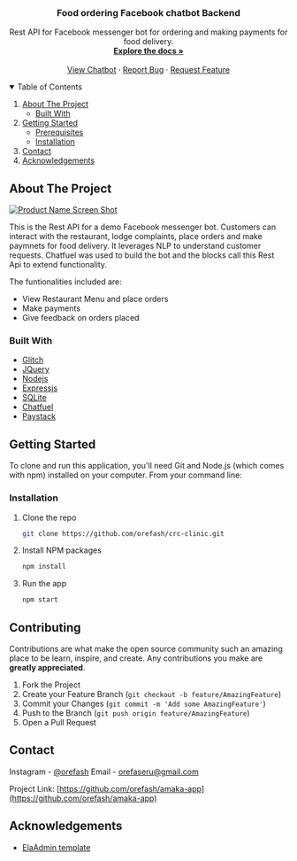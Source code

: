 






<!-- PROJECT LOGO -->
<br />
<p align="center">
 
  <h3 align="center">Food ordering Facebook chatbot Backend</h3>

  <p align="center">
    Rest API for Facebook messenger bot for ordering and making payments for food delivery.
    <br />
    <a href="https://github.com/orefash/amaka-app"><strong>Explore the docs »</strong></a>
    <br />
    <br />
    <a href="https://m.me/100878724785586">View Chatbot</a>
    ·
    <a href="https://github.com/orefash/amaka-app/issues">Report Bug</a>
    ·
    <a href="https://github.com/orefash/amaka-app/issues">Request Feature</a>
  </p>
</p>



<!-- TABLE OF CONTENTS -->
<details open="open">
  <summary>Table of Contents</summary>
  <ol>
    <li>
      <a href="#about-the-project">About The Project</a>
      <ul>
        <li><a href="#built-with">Built With</a></li>
      </ul>
    </li>
    <li>
      <a href="#getting-started">Getting Started</a>
      <ul>
        <li><a href="#prerequisites">Prerequisites</a></li>
        <li><a href="#installation">Installation</a></li>
      </ul>
    </li>
    <li><a href="#contact">Contact</a></li>
    <li><a href="#acknowledgements">Acknowledgements</a></li>
  </ol>
</details>



<!-- ABOUT THE PROJECT -->
## About The Project

[![Product Name Screen Shot][product-screenshot]](https://crc-clinic.glitch.me/)

This is the Rest API for a demo Facebook messenger bot. Customers can interact with the restaurant, lodge complaints, place orders and make paymnets for food delivery. It leverages NLP to understand customer requests. Chatfuel was used to build the bot and the blocks call this Rest Api to extend functionality.

The funtionalities included are:
* View Restaurant Menu and place orders
* Make payments
* Give feedback on orders placed


### Built With

* [Glitch](https://glitch.com) 
* [JQuery](https://jquery.com)
* [Nodejs](https://nodejs.org)
* [Expressjs](expressjs.com)
* [SQLite](https://sqlite.org) 
* [Chatfuel](https://chatfuel.com)
* [Paystack](https://paystack.com)


<!-- GETTING STARTED -->
## Getting Started
To clone and run this application, you'll need Git and Node.js (which comes with npm) installed on your computer. From your command line:

### Installation

1. Clone the repo
   ```sh
   git clone https://github.com/orefash/crc-clinic.git
   ```
2. Install NPM packages
   ```sh
   npm install
   ```
3. Run the app
   ```sh
   npm start
   ```


<!-- CONTRIBUTING -->
## Contributing

Contributions are what make the open source community such an amazing place to be learn, inspire, and create. Any contributions you make are **greatly appreciated**.

1. Fork the Project
2. Create your Feature Branch (`git checkout -b feature/AmazingFeature`)
3. Commit your Changes (`git commit -m 'Add some AmazingFeature'`)
4. Push to the Branch (`git push origin feature/AmazingFeature`)
5. Open a Pull Request



<!-- CONTACT -->
## Contact

Instagram - [@orefash](https://www.instagram.com/orefash) Email - orefaseru@gmail.com

Project Link: [https://github.com/orefash/amaka-app](https://github.com/orefash/amaka-app)



<!-- ACKNOWLEDGEMENTS -->
## Acknowledgements
* [ElaAdmin template](https://github.com/puikinsh/ElaAdmin)





<!-- MARKDOWN LINKS & IMAGES -->
<!-- https://www.markdownguide.org/basic-syntax/#reference-style-links -->
[contributors-shield]: https://img.shields.io/github/contributors/othneildrew/Best-README-Template.svg?style=for-the-badge
[contributors-url]: https://github.com/othneildrew/Best-README-Template/graphs/contributors
[forks-shield]: https://img.shields.io/github/forks/othneildrew/Best-README-Template.svg?style=for-the-badge
[forks-url]: https://github.com/othneildrew/Best-README-Template/network/members
[stars-shield]: https://img.shields.io/github/stars/othneildrew/Best-README-Template.svg?style=for-the-badge
[stars-url]: https://github.com/othneildrew/Best-README-Template/stargazers
[issues-shield]: https://img.shields.io/github/issues/othneildrew/Best-README-Template.svg?style=for-the-badge
[issues-url]: https://github.com/othneildrew/Best-README-Template/issues
[license-shield]: https://img.shields.io/github/license/othneildrew/Best-README-Template.svg?style=for-the-badge
[license-url]: https://github.com/othneildrew/Best-README-Template/blob/master/LICENSE.txt
[linkedin-shield]: https://img.shields.io/badge/-LinkedIn-black.svg?style=for-the-badge&logo=linkedin&colorB=555
[linkedin-url]: https://www.linkedin.com/in/oreoluwa-faseru/
[product-screenshot]: https://cdn.glitch.com/b03cd31f-51c0-47df-8f19-52bc49873559%2Fthumbnails%2Fcrc-clinic.PNG?1631258415173
